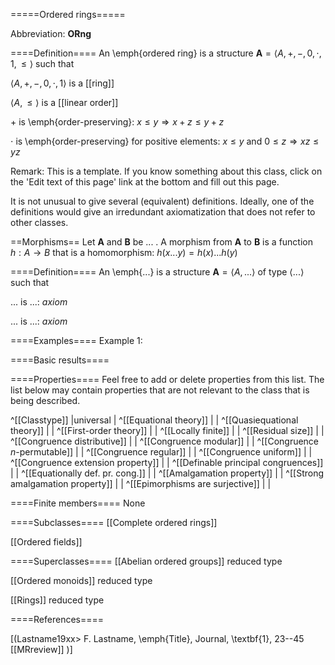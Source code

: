 =====Ordered rings=====

Abbreviation: **ORng**

====Definition====
An \emph{ordered ring} is a structure $\mathbf{A}=\langle A,+,-,0,\cdot,1,\le\rangle$ such that

$\langle A,+,-,0,\cdot,1\rangle$ is a [[ring]]

$\langle A,\le\rangle$ is a [[linear order]]

$+$ is \emph{order-preserving}: $x\le y\Longrightarrow x+z\le y+z$

$\cdot$ is \emph{order-preserving} for positive elements: $x\le y\text{ and }0\le z\Longrightarrow xz\le yz$

Remark: This is a template.
If you know something about this class, click on the 'Edit text of this page' link at the bottom and fill out this page.

It is not unusual to give several (equivalent) definitions. Ideally, one of the definitions would give an irredundant axiomatization that does not refer to other classes.

==Morphisms==
Let $\mathbf{A}$ and $\mathbf{B}$ be ... . A morphism from $\mathbf{A}$ to $\mathbf{B}$ is a function $h:A\rightarrow B$ that is a homomorphism: 
$h(x ... y)=h(x) ... h(y)$

====Definition====
An \emph{...} is a structure $\mathbf{A}=\langle A,...\rangle$ of type $\langle
...\rangle$ such that

$...$ is ...:  $axiom$
  
$...$ is ...:  $axiom$

====Examples====
Example 1: 

====Basic results====


====Properties====
Feel free to add or delete properties from this list. The list below may contain properties that are not relevant to the class that is being described.

^[[Classtype]]                        |universal  |
^[[Equational theory]]                | |
^[[Quasiequational theory]]           | |
^[[First-order theory]]               | |
^[[Locally finite]]                   | |
^[[Residual size]]                    | |
^[[Congruence distributive]]          | |
^[[Congruence modular]]               | |
^[[Congruence $n$-permutable]]        | |
^[[Congruence regular]]               | |
^[[Congruence uniform]]               | |
^[[Congruence extension property]]    | |
^[[Definable principal congruences]]  | |
^[[Equationally def. pr. cong.]]      | |
^[[Amalgamation property]]            | |
^[[Strong amalgamation property]]     | |
^[[Epimorphisms are surjective]]      | |

====Finite members====
 None

====Subclasses====
  [[Complete ordered rings]]

  [[Ordered fields]]


====Superclasses====
  [[Abelian ordered groups]] reduced type

  [[Ordered monoids]] reduced type

  [[Rings]] reduced type


====References====

[(Lastname19xx>
F. Lastname, \emph{Title}, Journal, \textbf{1}, 23--45 [[MRreview]] 
)]


